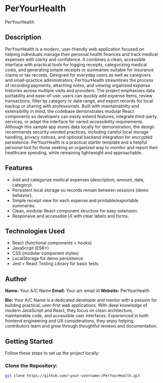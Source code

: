 # PerYourHealth
PerYourHealth


## Description


PerYourHealth is a modern, user-friendly web application focused on helping individuals manage their personal health finances and track medical expenses with clarity and confidence. It combines a clean, accessible interface with practical tools for logging receipts, categorizing medical costs, and generating simple receipts or summaries suitable for insurance claims or tax records. Designed for everyday users as well as caregivers and small-practice administrators, PerYourHealth streamlines the process of recording payments, attaching notes, and viewing organized expense histories across multiple visits and providers. The project emphasizes data portability and ease-of-use: users can quickly add expense items, review transactions, filter by category or date range, and export records for local backup or sharing with professionals. Built with maintainability and extensibility in mind, the codebase demonstrates modular React components so developers can easily extend features, integrate third-party services, or adapt the interface for varied accessibility requirements. Although this sample app stores data locally for demonstration, the design recommends security-minded practices, including careful local storage handling, privacy notices, and optional backend integration for encrypted persistence. PerYourHealth is a practical starter template and a helpful personal tool for those seeking an organized way to monitor and report their healthcare spending, while remaining lightweight and approachable.


## Features
- Add and categorize medical expenses (description, amount, date, category).
- Persistent local storage so records remain between sessions (demo behavior).
- Simple receipt view for each expense and printable/exportable summaries.
- Clean, modular React component structure for easy extension.
- Responsive and accessible UI with clear labels and forms.


## Technologies Used
- React (functional components + hooks)
- JavaScript (ES6+)
- CSS (modular component styles)
- LocalStorage for demo persistence
- Jest + React Testing Library for basic tests


## Author
**Name:** Your A/C Name
**Email:** Your a/c email id
**Website:** PerYourHealth


**Bio:** Your A/C Name is a dedicated developer and mentor with a passion for building practical, user-first web applications. With deep knowledge of modern JavaScript and React, they focus on clean architecture, maintainable code, and accessible user interfaces. Experienced in both frontend engineering and UX considerations, they enjoy helping contributors learn and grow through thoughtful reviews and documentation.


## Getting Started
Follow these steps to set up the project locally:


### Clone the Repository:
```bash
git clone https://github.com/<your-username>/PerYourHealth.git

